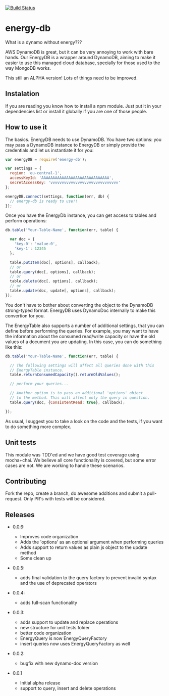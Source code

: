 [![Build Status](https://travis-ci.org/schrodervictor/energy-db.svg?branch=master)](https://travis-ci.org/schrodervictor/energy-db)

energy-db
=========

What is a dynamo without energy???

AWS DynamoDB is great, but it can be very annoying to work with bare hands.
Our EnergyDB is a wrapper around DynamoDB, aiming to make it easier to use
this managed cloud database, specially for those used to the way MongoDB works.

This still an ALPHA version! Lots of things need to be improved.

## Instalation

If you are reading you know how to install a npm module. Just put it in your
dependencies list or install it globally if you are one of those people.

## How to use it

The basics. EnergyDB needs to use DynamoDB. You have two options: you may pass
a DynamoDB instance to EnergyDB or simply provide the credentials and let us
instantiate it for you:

```javascript
var energyDB = require('energy-db');

var settings = {
  region: 'eu-central-1',
  accessKeyId: 'AAAAAAAAAAAAAAAAAAAAAAAAAAAAAA',
  secretAccessKey: 'vvvvvvvvvvvvvvvvvvvvvvvvvvvvvv'
};

energyDB.connect(settings, function(err, db) {
  // energy-db is ready to use!!
});
```

Once you have the EnergyDb instance, you can get access to tables and perform
operations:

```javascript
db.table('Your-Table-Name', function(err, table) {

  var doc = {
    'key-0': 'value-0',
    'key-1': 12345
  };

  table.putItem(doc[, options], callback);
  // or
  table.query(doc[, options], callback);
  // or
  table.delete(doc[, options], callback);
  // or
  table.update(doc, update[, options], callback);
});

```

You don't have to bother about converting the object to the DynamoDB
strong-typed format. EnergyDB uses DynamoDoc internally to make this
convertion for you.

The EnergyTable also supports a number of additional settings, that you can
define before performing the queries. For example, you may want to have the
information about the consumed read/write capacity or have the old values of
a document you are updating. In this case, you can do something like this:

```javascript
db.table('Your-Table-Name', function(err, table) {

  // The following settings will affect all queries done with this
  // EnergyTable instance.
  table.returnConsumedCapacity().returnOldValues();

  // perform your queries...

  // Another option is to pass an additional 'options' object
  // to the method. This will affect only the query in question.
  table.query(doc, {ConsistentRead: true}, callback);

});

```

As usual, I suggest you to take a look on the code and the tests, if you want
to do something more complex.

## Unit tests

This module was TDD'ed and we have good test coverage using mocha+chai. We
believe all core functionality is covered, but some error cases are not. We
are working to handle these scenarios.

## Contributing

Fork the repo, create a branch, do awesome additions and submit a
pull-request. Only PR's with tests will be considered.

## Releases

* 0.0.6:

  * Improves code organization
  * Adds the 'options' as an optional argument when performing queries
  * Adds support to return values as plain js object to the update method
  * Some clean up


* 0.0.5:

  * adds final validation to the query factory to prevent invalid syntax and
    the use of deprecated operators


* 0.0.4:

  * adds full-scan functionality


* 0.0.3:

  * adds support to update and replace operations
  * new structure for unit tests folder
  * better code organization
  * EnergyQuery is now EnergyQueryFactory
  * insert queries now uses EnergyQueryFactory as well


* 0.0.2:

  * bugfix with new dynamo-doc version


* 0.0.1

  * Initial alpha release
  * support to query, insert and delete operations
